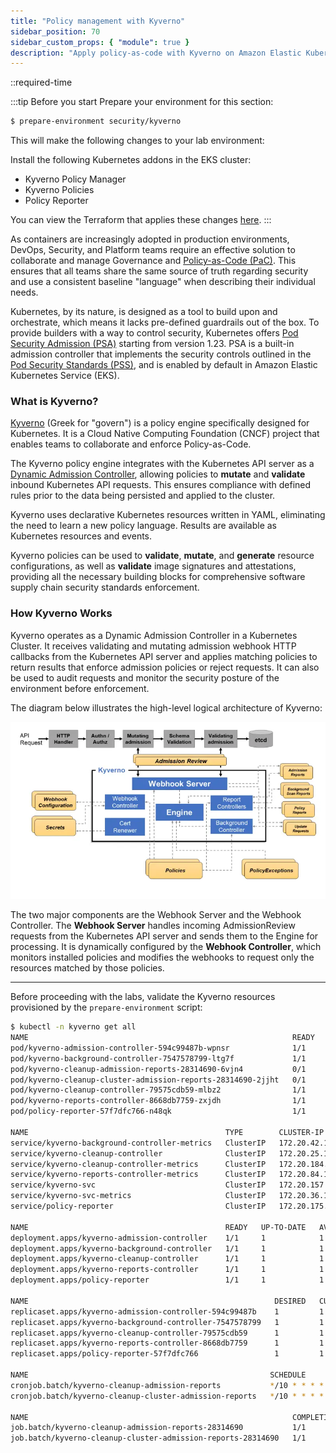 ```yaml
---
title: "Policy management with Kyverno"
sidebar_position: 70
sidebar_custom_props: { "module": true }
description: "Apply policy-as-code with Kyverno on Amazon Elastic Kubernetes Service."
---
```


::required-time

:::tip Before you start
Prepare your environment for this section:

```bash timeout=300 wait=30
$ prepare-environment security/kyverno
```

This will make the following changes to your lab environment:

Install the following Kubernetes addons in the EKS cluster:

- Kyverno Policy Manager
- Kyverno Policies
- Policy Reporter

You can view the Terraform that applies these changes [here](https://github.com/aws-samples/eks-workshop-v2/tree/main/manifests/modules/security/kyverno/.workshop/terraform).
:::

As containers are increasingly adopted in production environments, DevOps, Security, and Platform teams require an effective solution to collaborate and manage Governance and [Policy-as-Code (PaC)](https://aws.github.io/aws-eks-best-practices/security/docs/pods/#policy-as-code-pac). This ensures that all teams share the same source of truth regarding security and use a consistent baseline "language" when describing their individual needs.

Kubernetes, by its nature, is designed as a tool to build upon and orchestrate, which means it lacks pre-defined guardrails out of the box. To provide builders with a way to control security, Kubernetes offers [Pod Security Admission (PSA)](https://kubernetes.io/docs/concepts/security/pod-security-admission/) starting from version 1.23. PSA is a built-in admission controller that implements the security controls outlined in the [Pod Security Standards (PSS)](https://kubernetes.io/docs/concepts/security/pod-security-standards/), and is enabled by default in Amazon Elastic Kubernetes Service (EKS).

### What is Kyverno?

[Kyverno](https://kyverno.io/) (Greek for "govern") is a policy engine specifically designed for Kubernetes. It is a Cloud Native Computing Foundation (CNCF) project that enables teams to collaborate and enforce Policy-as-Code.

The Kyverno policy engine integrates with the Kubernetes API server as a [Dynamic Admission Controller](https://kubernetes.io/docs/reference/access-authn-authz/extensible-admission-controllers/), allowing policies to **mutate** and **validate** inbound Kubernetes API requests. This ensures compliance with defined rules prior to the data being persisted and applied to the cluster.

Kyverno uses declarative Kubernetes resources written in YAML, eliminating the need to learn a new policy language. Results are available as Kubernetes resources and events.

Kyverno policies can be used to **validate**, **mutate**, and **generate** resource configurations, as well as **validate** image signatures and attestations, providing all the necessary building blocks for comprehensive software supply chain security standards enforcement.

### How Kyverno Works

Kyverno operates as a Dynamic Admission Controller in a Kubernetes Cluster. It receives validating and mutating admission webhook HTTP callbacks from the Kubernetes API server and applies matching policies to return results that enforce admission policies or reject requests. It can also be used to audit requests and monitor the security posture of the environment before enforcement.

The diagram below illustrates the high-level logical architecture of Kyverno:

![KyvernoArchitecture](assets/ky-arch.webp)

The two major components are the Webhook Server and the Webhook Controller. The **Webhook Server** handles incoming AdmissionReview requests from the Kubernetes API server and sends them to the Engine for processing. It is dynamically configured by the **Webhook Controller**, which monitors installed policies and modifies the webhooks to request only the resources matched by those policies.

---

Before proceeding with the labs, validate the Kyverno resources provisioned by the `prepare-environment` script:

```bash
$ kubectl -n kyverno get all
NAME                                                           READY   STATUS      RESTARTS   AGE
pod/kyverno-admission-controller-594c99487b-wpnsr              1/1     Running     0          8m15s
pod/kyverno-background-controller-7547578799-ltg7f             1/1     Running     0          8m15s
pod/kyverno-cleanup-admission-reports-28314690-6vjn4           0/1     Completed   0          3m20s
pod/kyverno-cleanup-cluster-admission-reports-28314690-2jjht   0/1     Completed   0          3m20s
pod/kyverno-cleanup-controller-79575cdb59-mlbz2                1/1     Running     0          8m15s
pod/kyverno-reports-controller-8668db7759-zxjdh                1/1     Running     0          8m15s
pod/policy-reporter-57f7dfc766-n48qk                           1/1     Running     0          7m53s

NAME                                            TYPE        CLUSTER-IP       EXTERNAL-IP   PORT(S)    AGE
service/kyverno-background-controller-metrics   ClusterIP   172.20.42.104    <none>        8000/TCP   8m16s
service/kyverno-cleanup-controller              ClusterIP   172.20.25.127    <none>        443/TCP    8m16s
service/kyverno-cleanup-controller-metrics      ClusterIP   172.20.184.34    <none>        8000/TCP   8m16s
service/kyverno-reports-controller-metrics      ClusterIP   172.20.84.109    <none>        8000/TCP   8m16s
service/kyverno-svc                             ClusterIP   172.20.157.100   <none>        443/TCP    8m16s
service/kyverno-svc-metrics                     ClusterIP   172.20.36.168    <none>        8000/TCP   8m16s
service/policy-reporter                         ClusterIP   172.20.175.164   <none>        8080/TCP   7m53s

NAME                                            READY   UP-TO-DATE   AVAILABLE   AGE
deployment.apps/kyverno-admission-controller    1/1     1            1           8m16s
deployment.apps/kyverno-background-controller   1/1     1            1           8m16s
deployment.apps/kyverno-cleanup-controller      1/1     1            1           8m16s
deployment.apps/kyverno-reports-controller      1/1     1            1           8m16s
deployment.apps/policy-reporter                 1/1     1            1           7m53s

NAME                                                       DESIRED   CURRENT   READY   AGE
replicaset.apps/kyverno-admission-controller-594c99487b    1         1         1       8m16s
replicaset.apps/kyverno-background-controller-7547578799   1         1         1       8m16s
replicaset.apps/kyverno-cleanup-controller-79575cdb59      1         1         1       8m16s
replicaset.apps/kyverno-reports-controller-8668db7759      1         1         1       8m16s
replicaset.apps/policy-reporter-57f7dfc766                 1         1         1       7m53s

NAME                                                      SCHEDULE       SUSPEND   ACTIVE   LAST SCHEDULE   AGE
cronjob.batch/kyverno-cleanup-admission-reports           */10 * * * *   False     0        3m20s           8m16s
cronjob.batch/kyverno-cleanup-cluster-admission-reports   */10 * * * *   False     0        3m20s           8m16s

NAME                                                           COMPLETIONS   DURATION   AGE
job.batch/kyverno-cleanup-admission-reports-28314690           1/1           13s        3m20s
job.batch/kyverno-cleanup-cluster-admission-reports-28314690   1/1           10s        3m20s
```
